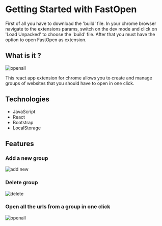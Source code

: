 # Getting Started with FastOpen

First of all you have to download the 'build' file. 
In your chrome browser navigate to the extensions params, switch on the dev mode and click on 'Load Unpacked' to choose the 'build' file. 
After that you must have the option to open FastOpen as extension.

## What is it ?

![openall](https://user-images.githubusercontent.com/73593531/177599644-94de4f78-0156-4b1f-a140-c0611f21735a.gif)

This react app extension for chrome allows you to create and manage groups of websites that you should have to open in one click.

## Technologies

- JavaScript 
- React 
- Bootstrap
- LocalStorage 

## Features

### Add a new group

![add new](https://user-images.githubusercontent.com/73593531/177598587-b5c33104-e313-46e5-ae67-11780542cf79.gif)

### Delete group

![delete](https://user-images.githubusercontent.com/73593531/177598610-9a28441d-94ec-4165-a833-567459c86981.gif)

### Open all the urls from a group in one click

![openall](https://user-images.githubusercontent.com/73593531/177599812-ccfa2264-f407-4639-bf99-cafd5851d751.gif)
